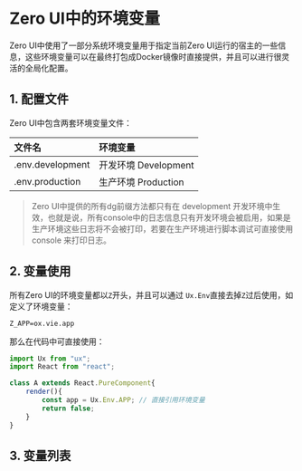 # Zero UI中的环境变量

Zero UI中使用了一部分系统环境变量用于指定当前Zero UI运行的宿主的一些信息，这些环境变量可以在最终打包成Docker镜像时直接提供，并且可以进行很灵活的全局化配置。

## 1. 配置文件

Zero UI中包含两套环境变量文件：

| 文件名 | 环境变量 |
| :--- | :--- |
| .env.development | 开发环境 Development |
| .env.production | 生产环境 Production |

> Zero UI中提供的所有dg前缀方法都只有在 development 开发环境中生效，也就是说，所有console中的日志信息只有开发环境会被启用，如果是生产环境这些日志将不会被打印，若要在生产环境进行脚本调试可直接使用 console 来打印日志。

## 2. 变量使用

所有Zero UI的环境变量都以`Z`开头，并且可以通过 `Ux.Env`直接去掉`Z`过后使用，如定义了环境变量：

```shell
Z_APP=ox.vie.app
```

那么在代码中可直接使用：

```js
import Ux from "ux";
import React from "react";

class A extends React.PureComponent{
    render(){
        const app = Ux.Env.APP; // 直接引用环境变量
        return false;
    }
}
```

## 3. 变量列表



